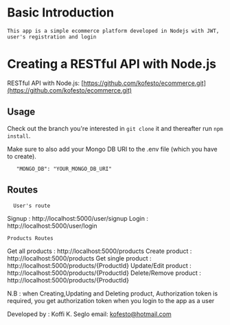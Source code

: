 # Basic Introduction
```
This app is a simple ecommerce platform developed in Nodejs with JWT, user's registration and login
```
# Creating a RESTful API with Node.js
RESTful API with Node.js: [https://github.com/kofesto/ecommerce.git](https://github.com/kofesto/ecommerce.git)

## Usage
Check out the branch you're interested in ```git clone``` it and thereafter run ```npm install```.

Make sure to also add your Mongo DB URI to the .env file (which you have to create).

```
   "MONGO_DB": "YOUR_MONGO_DB_URI"
```
## Routes

```
  User's route 
```
Signup : http://localhost:5000/user/signup
Login  : http://localhost:5000/user/login

```
Products Routes
```
Get all products : http://localhost:5000/products
Create product : http://localhost:5000/products
Get single product : http://localhost:5000/products/{ProductId}
Update/Edit product : http://localhost:5000/products/{ProductId}
Delete/Remove product : http://localhost:5000/products/{ProductId}

N.B : when Creating,Updating and Deleting product, Authorization token is required, you get authorization token when you login to the app as a user 

Developed by : Koffi K. Seglo email: kofesto@hotmail.com